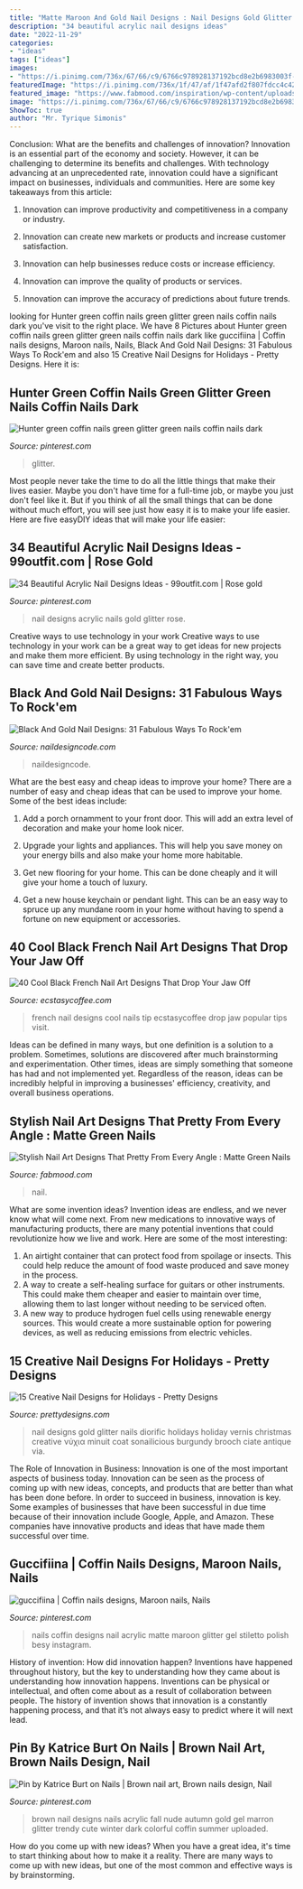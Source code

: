 ```yaml
---
title: "Matte Maroon And Gold Nail Designs : Nail Designs Gold Glitter Nails Diorific Holidays Holiday Vernis Christmas Creative νύχια Minuit Coat Sonailicious Burgundy Brooch Ciate Antique Via"
description: "34 beautiful acrylic nail designs ideas"
date: "2022-11-29"
categories:
- "ideas"
tags: ["ideas"]
images:
- "https://i.pinimg.com/736x/67/66/c9/6766c978928137192bcd8e2b6983003f--matte-black-nail-polish-black-and-white-acrylic-nails.jpg"
featuredImage: "https://i.pinimg.com/736x/1f/47/af/1f47afd2f807fdcc4c42c63159873627.jpg"
featured_image: "https://www.fabmood.com/inspiration/wp-content/uploads/2020/11/pink-acrylic-nails-4-493x1024.jpg"
image: "https://i.pinimg.com/736x/67/66/c9/6766c978928137192bcd8e2b6983003f--matte-black-nail-polish-black-and-white-acrylic-nails.jpg"
ShowToc: true
author: "Mr. Tyrique Simonis"
---
```



Conclusion: What are the benefits and challenges of innovation?
Innovation is an essential part of the economy and society. However, it can be challenging to determine its benefits and challenges. With technology advancing at an unprecedented rate, innovation could have a significant impact on businesses, individuals and communities. Here are some key takeaways from this article:
1. Innovation can improve productivity and competitiveness in a company or industry.

2. Innovation can create new markets or products and increase customer satisfaction.

3. Innovation can help businesses reduce costs or increase efficiency.

4. Innovation can improve the quality of products or services.

5. Innovation can improve the accuracy of predictions about future trends.

	

		
looking for Hunter green coffin nails green glitter green nails coffin nails dark you've visit to the right place. We have 8 Pictures about Hunter green coffin nails green glitter green nails coffin nails dark like guccifiina | Coffin nails designs, Maroon nails, Nails, Black And Gold Nail Designs: 31 Fabulous Ways To Rock&#039;em and also 15 Creative Nail Designs for Holidays - Pretty Designs. Here it is:
		
    
## Hunter Green Coffin Nails Green Glitter Green Nails Coffin Nails Dark

<img loading=lazy src="https://i.pinimg.com/736x/1f/47/af/1f47afd2f807fdcc4c42c63159873627.jpg" onerror="this.onerror=null;this.src='https://tse3.mm.bing.net/th?id=OIP.VD-wWoFHOzlDGPwPo3OYcgHaNK&amp;pid=15.1';" alt="Hunter green coffin nails green glitter green nails coffin nails dark">

_Source: pinterest.com_

>glitter. 

	

Most people never take the time to do all the little things that make their lives easier. Maybe you don't have time for a full-time job, or maybe you just don't feel like it. But if you think of all the small things that can be done without much effort, you will see just how easy it is to make your life easier. Here are five easyDIY ideas that will make your life easier: 

    
## 34 Beautiful Acrylic Nail Designs Ideas - 99outfit.com | Rose Gold

<img loading=lazy src="https://i.pinimg.com/736x/88/0c/ee/880cee6ebdde65116831d9cda2c423f4.jpg" onerror="this.onerror=null;this.src='https://tse4.mm.bing.net/th?id=OIP.n_jMAlhjx21M8Xm9dkH1dAHaJ3&amp;pid=15.1';" alt="34 Beautiful Acrylic Nail Designs Ideas - 99outfit.com | Rose gold">

_Source: pinterest.com_

>nail designs acrylic nails gold glitter rose. 

	

Creative ways to use technology in your work
Creative ways to use technology in your work can be a great way to get ideas for new projects and make them more efficient. By using technology in the right way, you can save time and create better products.

    
## Black And Gold Nail Designs: 31 Fabulous Ways To Rock&#039;em

<img loading=lazy src="https://naildesigncode.com/wp-content/uploads/2016/08/black-and-gold-nail-designs-4.jpg" onerror="this.onerror=null;this.src='https://tse3.mm.bing.net/th?id=OIP.VLJ1MV7jIiMXiNfIaeyFGwHaHa&amp;pid=15.1';" alt="Black And Gold Nail Designs: 31 Fabulous Ways To Rock&#039;em">

_Source: naildesigncode.com_

>naildesigncode. 

	

What are the best easy and cheap ideas to improve your home?
There are a number of easy and cheap ideas that can be used to improve your home. Some of the best ideas include:
1. Add a porch ornamment to your front door. This will add an extra level of decoration and make your home look nicer.

2. Upgrade your lights and appliances. This will help you save money on your energy bills and also make your home more habitable.

3. Get new flooring for your home. This can be done cheaply and it will give your home a touch of luxury.

4. Get a new house keychain or pendant light. This can be an easy way to spruce up any mundane room in your home without having to spend a fortune on new equipment or accessories.

    
## 40 Cool Black French Nail Art Designs That Drop Your Jaw Off

<img loading=lazy src="https://i1.wp.com/www.ecstasycoffee.com/wp-content/uploads/2017/03/Black-French-Tip-Nail-Designs10.jpg?resize=675%2C559" onerror="this.onerror=null;this.src='https://tse1.mm.bing.net/th?id=OIP.IBFlt5AOuxEmaTcBgyoyxQHaGI&amp;pid=15.1';" alt="40 Cool Black French Nail Art Designs That Drop Your Jaw Off">

_Source: ecstasycoffee.com_

>french nail designs cool nails tip ecstasycoffee drop jaw popular tips visit. 

	

Ideas can be defined in many ways, but one definition is a solution to a problem. Sometimes, solutions are discovered after much brainstorming and experimentation. Other times, ideas are simply something that someone has had and not implemented yet. Regardless of the reason, ideas can be incredibly helpful in improving a businesses' efficiency, creativity, and overall business operations.

    
## Stylish Nail Art Designs That Pretty From Every Angle : Matte Green Nails

<img loading=lazy src="https://www.fabmood.com/inspiration/wp-content/uploads/2020/11/pink-acrylic-nails-4-493x1024.jpg" onerror="this.onerror=null;this.src='https://tse4.mm.bing.net/th?id=OIP.ilVSOhcv8jTfcc5ojbeG4AHaPY&amp;pid=15.1';" alt="Stylish Nail Art Designs That Pretty From Every Angle : Matte Green Nails">

_Source: fabmood.com_

>nail. 

	

What are some invention ideas?
Invention ideas are endless, and we never know what will come next. From new medications to innovative ways of manufacturing products, there are many potential inventions that could revolutionize how we live and work. Here are some of the most interesting: 
1. An airtight container that can protect food from spoilage or insects. This could help reduce the amount of food waste produced and save money in the process. 
2. A way to create a self-healing surface for guitars or other instruments. This could make them cheaper and easier to maintain over time, allowing them to last longer without needing to be serviced often. 
3. A new way to produce hydrogen fuel cells using renewable energy sources. This would create a more sustainable option for powering devices, as well as reducing emissions from electric vehicles. 

    
## 15 Creative Nail Designs For Holidays - Pretty Designs

<img loading=lazy src="http://www.prettydesigns.com/wp-content/uploads/2014/05/Gold-Glitter-Nail-Design.jpg" onerror="this.onerror=null;this.src='https://tse2.mm.bing.net/th?id=OIP.FrpmpXZxQx3OHVn6l-ejcwHaLH&amp;pid=15.1';" alt="15 Creative Nail Designs for Holidays - Pretty Designs">

_Source: prettydesigns.com_

>nail designs gold glitter nails diorific holidays holiday vernis christmas creative νύχια minuit coat sonailicious burgundy brooch ciate antique via. 

	

The Role of Innovation in Business:
Innovation is one of the most important aspects of business today. Innovation can be seen as the process of coming up with new ideas, concepts, and products that are better than what has been done before. In order to succeed in business, innovation is key. Some examples of businesses that have been successful in due time because of their innovation include Google, Apple, and Amazon. These companies have innovative products and ideas that have made them successful over time.

    
## Guccifiina | Coffin Nails Designs, Maroon Nails, Nails

<img loading=lazy src="https://i.pinimg.com/736x/67/66/c9/6766c978928137192bcd8e2b6983003f--matte-black-nail-polish-black-and-white-acrylic-nails.jpg" onerror="this.onerror=null;this.src='https://tse1.mm.bing.net/th?id=OIP.V4CstZJyg3mSBGtqaRr2TQHaHa&amp;pid=15.1';" alt="guccifiina | Coffin nails designs, Maroon nails, Nails">

_Source: pinterest.com_

>nails coffin designs nail acrylic matte maroon glitter gel stiletto polish besy instagram. 

	

History of invention: How did innovation happen?
Inventions have happened throughout history, but the key to understanding how they came about is understanding how innovation happens. Inventions can be physical or intellectual, and often come about as a result of collaboration between people. The history of invention shows that innovation is a constantly happening process, and that it’s not always easy to predict where it will next lead.

    
## Pin By Katrice Burt On Nails | Brown Nail Art, Brown Nails Design, Nail

<img loading=lazy src="https://i.pinimg.com/736x/d6/2f/f1/d62ff1fb7e66843f8d9ffe32c4f51d77.jpg" onerror="this.onerror=null;this.src='https://tse3.mm.bing.net/th?id=OIP.B2DMK945PeCHcDies6vRJgHaHa&amp;pid=15.1';" alt="Pin by Katrice Burt on Nails | Brown nail art, Brown nails design, Nail">

_Source: pinterest.com_

>brown nail designs nails acrylic fall nude autumn gold gel marron glitter trendy cute winter dark colorful coffin summer uploaded. 

	

How do you come up with new ideas?
When you have a great idea, it's time to start thinking about how to make it a reality. There are many ways to come up with new ideas, but one of the most common and effective ways is by brainstorming.

